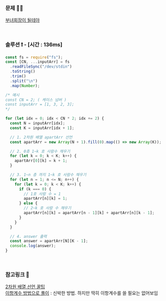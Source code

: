 ### 문제 🤨❔

[부녀회장이 될테야](https://www.acmicpc.net/problem/2775)

<br>

### 솔루션 ❗️ - [시간 : 136ms]

```js
const fs = require("fs");
const [CN, ...inputArr] = fs
  .readFileSync("/dev/stdin")
  .toString()
  .trim()
  .split("\n")
  .map(Number);

/* 예시
const CN = 2; ( 케이스 넘버 )
const inputArr = [1, 3, 2, 3]; 
*/

for (let idx = 0; idx < CN * 2; idx += 2) {
  const N = inputArr[idx];
  const K = inputArr[idx + 1];

  // 1. 2차원 배열 apartArr 선언
  const apartArr = new Array(N + 1).fill(0).map(() => new Array(K));

  // 2. 0층 1~k 호 사람수 채우기
  for (let k = 0; k < K; k++) {
    apartArr[0][k] = k + 1;
  }

  // 3. 1~n 층 까지 1~k 호 사람수 채우기
  for (let n = 1; n <= N; n++) {
    for (let k = 0; k < K; k++) {
      if (k === 0) {
        // 1호 사람 수 = 1
        apartArr[n][k] = 1;
      } else {
        // 2~k 호 사람 수 채우기
        apartArr[n][k] = apartArr[n - 1][k] + apartArr[n][k - 1];
      }
    }
  }

  // 4. answer 출력
  const answer = apartArr[N][K - 1];
  console.log(answer);
}
```

<br>

### 참고링크 🔗

[2차원 배열 선언 꿀팁](https://joonfluence.tistory.com/m/508)</br>
[이항계수 방법으로 풀이](https://seokjun.gatsbyjs.io/posts/coding/javascript/baekjoon/basicmath1/2775/) : 신박한 방법. 하지만 딱히 이항계수를 쓸 필요는 없어보임
